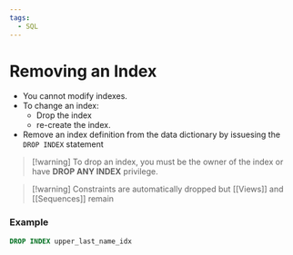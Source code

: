 ```yaml
---
tags:
  - SQL
---
```

# Removing an Index
- You cannot modify indexes.
- To change an index:
	- Drop the index
	- re-create the index.
- Remove an index definition from the data dictionary by issuesing the <code>DROP INDEX</code> statement

>[!warning] To drop an index, you must be the owner of the index or have **DROP ANY INDEX** privilege.

>[!warning] Constraints are automatically dropped but [[Views]] and [[Sequences]] remain

### Example
```SQL
DROP INDEX upper_last_name_idx
```



